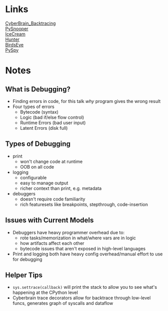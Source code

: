 # Links
[CyberBrain_Backtracing](https://github.com/laike9m/Cyberbrain)<br>
[PySnooper](https://github.com/cool-RR/PySnooper)<br>
[IceCream](https://github.com/gruns/icecream)<br>
[Hunter](https://github.com/ionelmc/python-hunterq)<br>
[BirdsEye](https://pypi.org/project/birdseye/)<br>
[PySpy](https://github.com/benfred/py-spy)<br>
# Notes
## What is Debugging?
- Finding errors in code, for this talk _why_ program gives the wrong result
- Four types of errors
  - Bytecode (syntax)
  - Logic (bad if/else flow control)
  - Runtime Errors (bad user input)
  - Latent Errors (disk full)
## Types of Debugging
- print 
  - won't change code at runtime
  - OOB on all code
- logging
  - configurable
  - easy to manage output
  - richer context than print, e.g. metadata
- debuggers
  - doesn't require code familiarity
  - rich featuresets like breakpoints, stepthrough, code-insertion
## Issues with Current Models
- Debuggers have heavy programmer overhead due to: 
  - rote tasks/memorization in what/where vars are in logic
  - how artifacts affect each other
  - bytecode issues that aren't exposed in high-level languages
- Print and logging both have heavy config overhead/manual effort to use for debugging
## Helper Tips
- `sys.settrace(callback)` will print the stack to allow you to see what's happening at the CPython level
- Cyberbrain trace decorators allow for backtrace through low-level funcs, generates graph of syscalls and dataflow